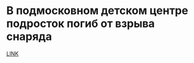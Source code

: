 # В подмосковном детском центре подросток погиб от взрыва снаряда



[LINK](https://varlamov.ru/4063912.html)